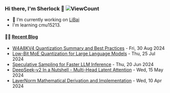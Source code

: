 ### Hi there, I'm Sherlock 👋 ![ViewCount](https://views.whatilearened.today/views/github/L1aoXingyu/L1aoXingyu.svg)

- 🔭 I’m currently working on [LiBai](https://github.com/Oneflow-Inc/libai)
- I'm learning cmu15213.

#### 🤹‍♀️ <a href="https://sherlock-dev.netlify.app/" target="_blank">Recent Blog</a>
<!-- blog starts -->
* [W4A8KV4 Quantization Summary and Best Practices](https://sherlock-dev.netlify.app/posts/w4a8kv4-quantization-summary-and-best-practices/) - Fri, 30 Aug 2024
* [Low-Bit MoE Quantization for Large Language Models](https://sherlock-dev.netlify.app/posts/low-bit-moe-quantization-for-large-language-models/) - Thu, 25 Jul 2024
* [Speculative Sampling for Faster LLM Inference](https://sherlock-dev.netlify.app/posts/speculative-sampling-for-faster-llm-inference/) - Thu, 20 Jun 2024
* [DeepSeek-v2 In a Nutshell - Multi-Head Latent Attention](https://sherlock-dev.netlify.app/posts/deepseek-v2-in-a-nutshell---multi-head-latent-attention/) - Wed, 15 May 2024
* [LayerNorm Mathematical Derivation and Implementation](https://sherlock-dev.netlify.app/posts/layernorm-mathematical-derivation-and-implementation/) - Wed, 10 Apr 2024
<!-- blog ends -->

<!--
**L1aoXingyu/L1aoXingyu** is a ✨ _special_ ✨ repository because its `README.md` (this file) appears on your GitHub profile.

Here are some ideas to get you started:

- 🔭 I’m currently working on ...
- 🌱 I’m currently learning ...
- 👯 I’m looking to collaborate on ...
- 🤔 I’m looking for help with ...
- 💬 Ask me about ...
- 📫 How to reach me: ...
- 😄 Pronouns: ...
- ⚡ Fun fact: ...
-->
